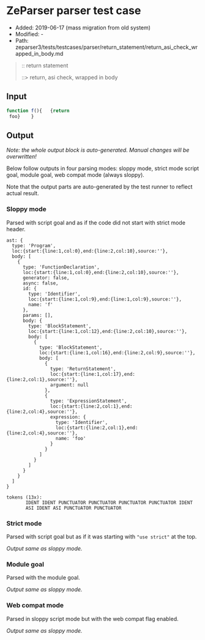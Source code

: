 # ZeParser parser test case

- Added: 2019-06-17 (mass migration from old system)
- Modified: -
- Path: zeparser3/tests/testcases/parser/return_statement/return_asi_check_wrapped_in_body.md

> :: return statement
>
> ::> return, asi check, wrapped in body

## Input

`````js
function f(){   {return 
 foo}    }
`````

## Output

_Note: the whole output block is auto-generated. Manual changes will be overwritten!_

Below follow outputs in four parsing modes: sloppy mode, strict mode script goal, module goal, web compat mode (always sloppy).

Note that the output parts are auto-generated by the test runner to reflect actual result.

### Sloppy mode

Parsed with script goal and as if the code did not start with strict mode header.

`````
ast: {
  type: 'Program',
  loc:{start:{line:1,col:0},end:{line:2,col:10},source:''},
  body: [
    {
      type: 'FunctionDeclaration',
      loc:{start:{line:1,col:0},end:{line:2,col:10},source:''},
      generator: false,
      async: false,
      id: {
        type: 'Identifier',
        loc:{start:{line:1,col:9},end:{line:1,col:9},source:''},
        name: 'f'
      },
      params: [],
      body: {
        type: 'BlockStatement',
        loc:{start:{line:1,col:12},end:{line:2,col:10},source:''},
        body: [
          {
            type: 'BlockStatement',
            loc:{start:{line:1,col:16},end:{line:2,col:9},source:''},
            body: [
              {
                type: 'ReturnStatement',
                loc:{start:{line:1,col:17},end:{line:2,col:1},source:''},
                argument: null
              },
              {
                type: 'ExpressionStatement',
                loc:{start:{line:2,col:1},end:{line:2,col:4},source:''},
                expression: {
                  type: 'Identifier',
                  loc:{start:{line:2,col:1},end:{line:2,col:4},source:''},
                  name: 'foo'
                }
              }
            ]
          }
        ]
      }
    }
  ]
}

tokens (13x):
       IDENT IDENT PUNCTUATOR PUNCTUATOR PUNCTUATOR PUNCTUATOR IDENT
       ASI IDENT ASI PUNCTUATOR PUNCTUATOR
`````

### Strict mode

Parsed with script goal but as if it was starting with `"use strict"` at the top.

_Output same as sloppy mode._

### Module goal

Parsed with the module goal.

_Output same as sloppy mode._

### Web compat mode

Parsed in sloppy script mode but with the web compat flag enabled.

_Output same as sloppy mode._
